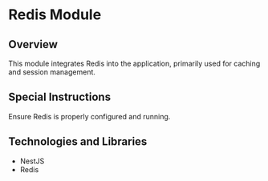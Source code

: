 # Redis Module

## Overview

This module integrates Redis into the application, primarily used for caching and session management.

## Special Instructions

Ensure Redis is properly configured and running.

## Technologies and Libraries

- NestJS
- Redis
